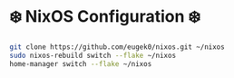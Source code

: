 # ❄️ NixOS Configuration ❄️

```bash
git clone https://github.com/eugek0/nixos.git ~/nixos
sudo nixos-rebuild switch --flake ~/nixos
home-manager switch --flake ~/nixos
```
